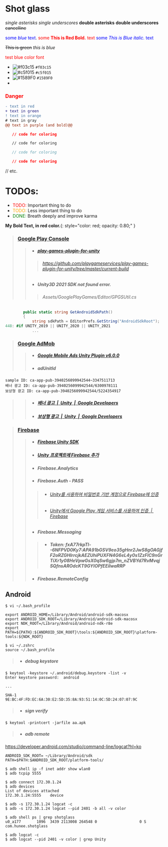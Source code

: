 # Shot glass

*single asterisks*
_single underscores_
**double asterisks**
__double underscores__
~~cancelline~~


<span style="color:blue">some *blue* text</span>.
<span style="color:red">some **This is Red Bold.** text</span>
<span style="color:blue">some *This is Blue italic.* text</span>

~~This is green~~
_this is blue_

<font color='red'>test blue color font</font>

- ![#f03c15](https://via.placeholder.com/15/f03c15/000000?text=+) `#f03c15`
- ![#c5f015](https://via.placeholder.com/15/c5f015/000000?text=+) `#c5f015`
- ![#1589F0](https://via.placeholder.com/15/1589F0/000000?text=+) `#1589F0`
- 

<h3 style="color:#ff0000">Danger</h3>

```diff
- text in red
+ text in green
! text in orange
# text in gray
@@ text in purple (and bold)@@
```

```json
   // code for coloring
```
```html
   // code for coloring
```
```js
   // code for coloring
```
```css
   // code for coloring
```
// etc.

<style>
r { color: Red }
o { color: Orange }
g { color: Green }
</style>

# TODOs:

- <r>TODO:</r> Important thing to do
- <o>TODO:</o> Less important thing to do
- <g>DONE:</g> Breath deeply and improve karma

**My Bold Text, in red color.**{: style="color: red; opacity: 0.80;" }


[play.google.com/console/developers]: https://play.google.com/console/developers
[github.com/playgameservices/play-games-plugin-for-unity/releases]: https://github.com/playgameservices/play-games-plugin-for-unity/releases

> ### [Google Play Console][play.google.com/console/developers]
>> - ##### [play-games-plugin-for-unity][github.com/playgameservices/play-games-plugin-for-unity/releases]
>>> ###### https://github.com/playgameservices/play-games-plugin-for-unity/tree/master/current-build
>> - ##### Unity3D 2021 SDK not found error.
>>> ###### Assets/GooglePlayGames/Editor/GPGSUtil.cs
```C#
        public static string GetAndroidSdkPath()
        {
            string sdkPath = EditorPrefs.GetString("AndroidSdkRoot");
448: #if UNITY_2019 || UNITY_2020 || UNITY_2021
            ...
```


[apps.admob.com/v2/home]: https://apps.admob.com/v2/home
[github.com/googleads/googleads-mobile-unity/releases/tag/v6.0.0]: https://github.com/googleads/googleads-mobile-unity/releases/tag/v6.0.0

[developers.google.com/admob/unity/banner]: https://developers.google.com/admob/unity/banner?hl=ko
[developers.google.com/admob/unity/rewarded]: https://developers.google.com/admob/unity/rewarded?hl=ko

> ### [Google AdMob][apps.admob.com/v2/home]
>> - ##### [Google Mobile Ads Unity Plugin v6.0.0][github.com/googleads/googleads-mobile-unity/releases/tag/v6.0.0]
>> - ##### adUnitId
```
sample ID: ca-app-pub-3940256099942544~3347511713
배너 광고 ID: ca-app-pub-3940256099942544/6300978111
보상형 광고 ID: ca-app-pub-3940256099942544/5224354917
```
>> - ##### [배너 광고  |  Unity  |  Google Developers][developers.google.com/admob/unity/banner]
>> - ##### [보상형 광고  |  Unity  |  Google Developers][developers.google.com/admob/unity/rewarded]


[firebase.google.com]: https://console.firebase.google.com/?hl=ko
[firebase.google.com/download/unity]:https://firebase.google.com/download/unity?authuser=0
[firebase.google.com/docs/unity/setup]: https://firebase.google.com/docs/unity/setup?hl=ko

[firebase.google.com/docs/auth/unity/password-auth]: https://firebase.google.com/docs/auth/unity/password-auth?authuser=0
[firebase.google.com/docs/auth/unity/play-games]: https://firebase.google.com/docs/auth/unity/play-games?hl=ko

> ### [Firebase][firebase.google.com]
>> - ##### [Firebase Unity SDK][firebase.google.com/download/unity]
>> - ##### [Unity 프로젝트에 Firebase 추가][firebase.google.com/docs/unity/setup]
>> - ##### Firebase.Analytics
>> - ##### Firebase.Auth - PASS
>>> - ###### [Unity를 사용하여 비밀번호 기반 계정으로 Firebase에 인증][firebase.google.com/docs/auth/unity/password-auth]
>>> - ###### [Unity에서 Google Play 게임 서비스를 사용하여 인증  |  Firebase][firebase.google.com/docs/auth/unity/play-games]
>> - ##### Firebase.Messaging
>>> - ##### Token: fxA77rkpTl--6NFPVD0Ky7:APA91bGSV9eo35gHnr2JwS8gOAGjfF2oRZGHlrrcjkAEZUhiPUXFN4G6eL4y0s1ZzFIC9nGrTiXr1y08HeVpwGsX0qSw6gjp7m_nZVBYd7RvMvqjSQfnsAROdcKT9GYIOPfEEilwaRRP
>> - ##### Firebase.RemoteConfig





## Android

```
$ vi ~/.bash_profile

export ANDROID_HOME=/Library/Android/android-sdk-macosx
export ANDROID_SDK_ROOT=/Library/Android/android-sdk-macosx
export NDK_ROOT=/Library/Android/android-ndk-r8e
export PATH=${PATH}:${ANDROID_SDK_ROOT}\tools:${ANDROID_SDK_ROOT}\platform-tools:${NDK_ROOT}

$ vi ~/.zshrc
source ~/.bash_profile
```

> - ##### debug keystore
```
$ keytool -keystore ~/.android/debug.keystore -list -v
Enter keystore password:  android

...

SHA-1
9E:BC:4F:FD:EC:6A:30:E2:5D:35:8A:93:51:14:0C:5D:24:07:07:9C
```

> - ##### sign verify
```  
$ keytool -printcert -jarfile aa.apk  
```

> - ##### adb remote
https://developer.android.com/studio/command-line/logcat?hl=ko

```  
ANDROID_SDK_ROOT= ~/Library/Android/sdk
PATH=$PATH:$ANDROID_SDK_ROOT/platform-tools/

$ adb shell ip -f inet addr show wlan0
$ adb tcpip 5555

$ adb connect 172.30.1.24
$ adb devices
List of devices attached
172.30.1.24:5555	device

$ adb -s 172.30.1.24 logcat -c   
$ adb -s 172.30.1.24 logcat --pid 2401 -b all -v color

$ adb shell ps | grep shotglass
u0_a177       1096  3439 2113008 264548 0                   0 S com.hunee.shotglass

$ adb logcat -c   
$ adb logcat --pid 2401 -v color | grep Unity


```
